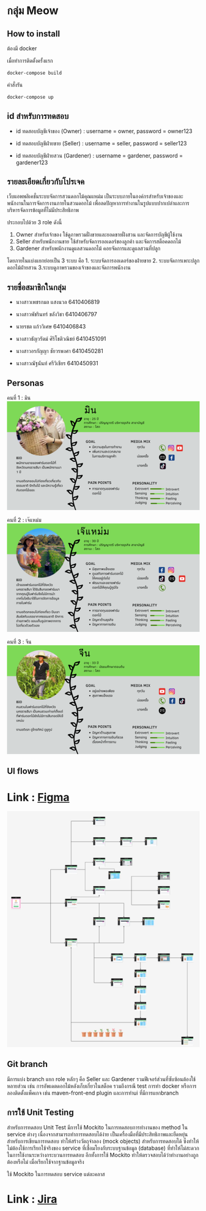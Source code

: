 # กลุ่ม Meow

## How to install 
ต้องมี docker

เมื่อทำการติดตั้งครั้งแรก
```sh
docker-compose build
```
คำสั่งรัน
 ```sh
docker-compose up 
```


## id สำหรับการทดสอบ
- id ทดสอบบัญชีเจ้าของ (Owner)   : username = owner,           password = owner123

- id ทดสอบบัญชีฝ่ายขาย (Seller)  : username = seller,             password = seller123

- id ทดสอบบัญชีฝ่ายสวน (Gardener) : username = gardener,       password = gardener123



## รายละเอียดเกี่ยวกับโปรเจค

เว็บแอพพลิเคชั่นระบบจัดการสวนดอกไม้คุณแหม่ม เป็นระบบภายในองค์กรสำหรับเจ้าของและพนักงานในการจัดการงานภายในสวนดอกไม้ เพื่อลดปัญหาการทำงานในรูปแบบปากเปล่าและการบริหารจัดการข้อมูลที่ไม่มีประสิทธิภาพ

ประกอบไปด้วย 3 role ดังนี้
1. Owner สำหรับเจ้าของ ใช้ดูภาพรวมฝั่งขายและยอดขายฝั่งสวน และจัดการบัญชีผู้ใช้งาน
2. Seller สำหรับพนักงานขาย ใช้สำหรับจัดการออเดอร์ของลูกค้า และจัดการสต็อคดอกไม้
3. Gardener สำหรับพนักงานดูแลสวนดอกไม้ คอยจัดการและดูแลสวนที่ปลูก

โดยภายในแบ่งแยกย่อยเป็น 3 ระบบ คือ 1. ระบบจัดการออเดอร์ของฝ่ายขาย 2. ระบบจัดการเพาะปลูกดอกไม้ฝ่ายสวน  3.ระบบดูภาพรวมของเจ้าของและจัดการพนักงาน




## รายชื่อสมาชิกในกลุ่ม

- นางสาวเพชรกมล แสงนวล 6410406819

- นางสาวพัชรินทร์ ขลังวิชา 6410406797

- นายรชต แก้ววิเศษ 6410406843

- นางสาวธัญวรัตม์ ศิริโชติวณิชย์ 6410451091

- นางสาวอรกัญญา ชัยวรพงศา 6410450281

- นางสาวณัฐนันท์ ศรีวิเชียร 6410450931



## Personas

คนที่ 1 : มิน
![img.png](img.png)


คนที่ 2 : เจ๊แหม่ม
![img_1.png](img_1.png)


คนที่ 3 : จีน
![img_2.png](img_2.png)

## UI flows
# Link : [Figma](https://www.figma.com/file/zAJLaW8MtYGmWUz63XbX1g/Flower-Management?type=design&node-id=496%3A642&mode=design&t=kmB9c5K6XPVAwD3E-1)
![img_3.png](img_3.png)



## Git branch

มีการแบ่ง branch แยก role หลักๆ  คือ Seller และ Gardener รวมฟีเจอร์ส่วนที่ซับซ้อนต้องใช้หลายส่วน เช่น การอัพเดตดอกไม้หลังเก็บเกี่ยวในสต็อค  รวมถึงกรณี test การทำ docker หรือการลองติดตั้งแพ็คเกจ เช่น maven-front-end plugin และการทำui ที่มีการแยกbranch







## การใช้ Unit Testing

สำหรับการทดสอบ Unit Test มีการใช้ Mockito ในการทดสอบการทำงานของ method ใน service ต่างๆ เนื่องจากสามารถทำการทดสอบได้ง่าย เป็นเครื่องมือที่มีประสิทธิภาพและยืดหยุ่นสำหรับการเขียนการทดสอบ ทำให้สร้างวัตถุจำลอง (mock objects) สำหรับการทดสอบได้ ซึ่งทำให้ไม่ต้องใช้การเรียกใช้จริงของ service ที่เชื่อมโยงกับระบบฐานข้อมูล (database) ที่ทำให้ไม่สะดวกในการใช้งานระหว่างกระบวนการทดสอบ อีกทั้งการใช้ Mockito ทำให้ตรวจสอบได้ว่าทำงานอย่างถูกต้องหรือไม่ เมื่อเรียกใช้จากฐานข้อมูลจริง

ใช้ Mockito ในการทดสอบ service แต่ละคลาส


# Link : [Jira](https://pompu19.atlassian.net/jira/software/projects/MFS/boards/3)

